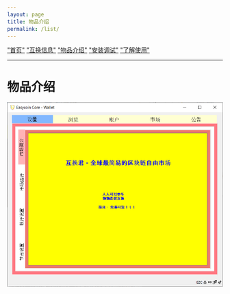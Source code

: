 ```yaml
---
layout: page
title: 物品介绍
permalink: /list/
---
```


["首页"](https://ubarterchain.github.io/) ["互换信息"](/info/)  ["物品介绍"](/list/)   ["安装调试"](/install/)   ["了解使用"](/learn/) 

---
# 物品介绍 #

<div class='fig figcenter fighighlight'>
  <img src='/11.png'>
</div>


